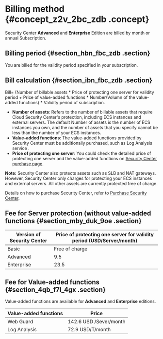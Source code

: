 # Billing method {#concept_z2v_2bc_zdb .concept}

Security Center **Advanced** and **Enterprise** Edition are billed by month or annual Subscription.

## Billing period {#section_hbn_fbc_zdb .section}

You are billed for the validity period specified in your subscription.

## Bill calculation {#section_ibn_fbc_zdb .section}

Bill= \(Number of billable assets \* Price of protecting one server for validity period + Price of value-added functions \* Number/Volumn of the value-added functions\) \* Validity period of subscription.

-   **Number of assets**: Refers to the number of billable assets that require Cloud Security Center's protection, including ECS instances and external servers. The default Number of assets is the number of ECS instances you own, and the number of assets that you specify cannot be less than the number of your ECS instances.
-   **Value-added functions**: The value-added functions provided by Security Center must be additionally purchased, such as Log Analysis service .
-   **Price of protecting one server**: You could check the detailed price of protecting one server and the value-added functions on [Security Center purchase page](https://common-buy-intl.aliyun.com/?spm=a3c0i.intl-en-product-TDS.0.0.47de69c8zc2xog&commodityCode=sas_intl#/buy).

**Note:** Security Center also protects assets such as SLB and NAT gateways. However, Security Center only charges for protecting your ECS instances and external servers. All other assets are currently protected free of charge.

Details on how to purchase Security Center, refer to [Purchase Security Center](https://www.alibabacloud.com/help/doc-detail/42308.htm).

## Fee for Server protection \(without value-added functions {#section_mby_duk_9oe .section}

|Version of Security Center|Price of protecting one server for validity period \(USD/Server/month\)|
|--------------------------|-----------------------------------------------------------------------|
|Basic|Free of charge|
|Advanced|9.5|
|Enterprise|23.5|

## Fee for Value-added functions {#section_4qb_f7l_4gx .section}

Value-added functions are available for **Advanced** and **Enterprise** editions.

|Value-added functions|Price|
|---------------------|-----|
|Web Guard|142.6 USD /Sever/month|
|Log Analysis|72.9 USD/T/month|

